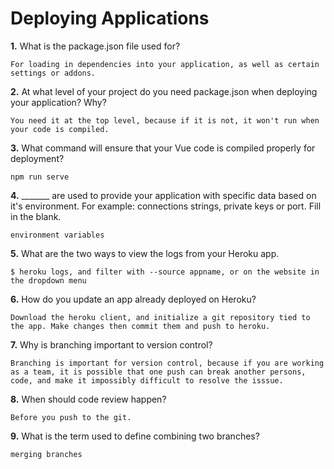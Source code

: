 # Deploying Applications

**1.** What is the package.json file used for?
<!-- enter you answer in the space below -->
```
For loading in dependencies into your application, as well as certain settings or addons.
``` 
**2.** At what level of your project do you need package.json when deploying your application? Why?
<!-- enter you answer in the space below -->
```
You need it at the top level, because if it is not, it won't run when your code is compiled.
```
**3.** What command will ensure that your Vue code is compiled properly for deployment?
<!-- enter you answer in the space below -->
```
npm run serve
```
**4.** _______ are used to provide your application with specific data based on it's environment. For example: connections strings, private keys or port. Fill in the blank.
<!-- enter you answer in the space below -->
```
environment variables
```
**5.** What are the two ways to view the logs from your Heroku app.
<!-- enter you answer in the space below -->
```
$ heroku logs, and filter with --source appname, or on the website in the dropdown menu
```
**6.** How do you update an app already deployed on Heroku?
<!-- enter you answer in the space below -->
```
Download the heroku client, and initialize a git repository tied to the app. Make changes then commit them and push to heroku.
```
**7.** Why is branching important to version control?
<!-- enter you answer in the space below -->
```
Branching is important for version control, because if you are working as a team, it is possible that one push can break another persons, code, and make it impossibly difficult to resolve the isssue.
```
**8.** When should code review happen?
<!-- enter you answer in the space below -->
```
Before you push to the git.
```
**9.** What is the term used to define combining two branches?
<!-- enter you answer in the space below -->
```
merging branches
```
